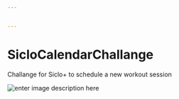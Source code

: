 ```yaml
---


---
```


<h1 id="siclocalendarchallange">SicloCalendarChallange</h1>
<p>Challange for Siclo+ to schedule a new workout session</p>
<p><img src="https://raw.githubusercontent.com/f3rn4d0n/SicloCalendarChallange/master/Documentation/VideoToGif_GIF.GIF" alt="enter image description here"></p>

